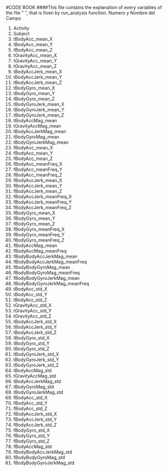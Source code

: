 #CODE BOOK
####This file contains the explanation of every variables of the file "  ", that is fiven by run_analysis function.
Numero y Nombre del Campo  <br>  
<ol>
<li>Activity  </li> 
<li>Subject </li> 
<li>tBodyAcc_mean_X  </li> 
<li>tBodyAcc_mean_Y </li> 
<li>tBodyAcc_mean_Z</li> 
<li>tGravityAcc_mean_X </li> 
<li>tGravityAcc_mean_Y</li> 
<li>tGravityAcc_mean_Z</li> 
<li>tBodyAccJerk_mean_X</li> 
<li>tBodyAccJerk_mean_Y</li> 
<li>tBodyAccJerk_mean_Z</li> 
<li>tBodyGyro_mean_X</li> 
<li>tBodyGyro_mean_Y</li> 
<li>tBodyGyro_mean_Z</li> 
<li>tBodyGyroJerk_mean_X</li> 
<li>tBodyGyroJerk_mean_Y</li> 
<li>tBodyGyroJerk_mean_Z</li> 
<li>tBodyAccMag_mean</li> 
<li>tGravityAccMag_mean</li> 
<li>tBodyAccJerkMag_mean</li> 
<li>tBodyGyroMag_mean</li> 
<li>tBodyGyroJerkMag_mean</li> 
<li>fBodyAcc_mean_X</li> 
<li>fBodyAcc_mean_Y</li> 
<li>fBodyAcc_mean_Z</li> 
<li>fBodyAcc_meanFreq_X</li> 
<li>fBodyAcc_meanFreq_Y</li> 
<li>fBodyAcc_meanFreq_Z</li> 
<li>fBodyAccJerk_mean_X</li> 
<li>fBodyAccJerk_mean_Y</li> 
<li>fBodyAccJerk_mean_Z</li> 
<li>fBodyAccJerk_meanFreq_X</li> 
<li>fBodyAccJerk_meanFreq_Y</li> 
<li>fBodyAccJerk_meanFreq_Z</li> 
<li>fBodyGyro_mean_X</li> 
<li>fBodyGyro_mean_Y</li> 
<li>fBodyGyro_mean_Z</li> 
<li>fBodyGyro_meanFreq_X</li> 
<li>fBodyGyro_meanFreq_Y</li> 
<li>fBodyGyro_meanFreq_Z</li> 
<li>fBodyAccMag_mean</li> 
<li>fBodyAccMag_meanFreq</li> 
<li>fBodyBodyAccJerkMag_mean</li> 
<li>fBodyBodyAccJerkMag_meanFreq</li> 
<li>fBodyBodyGyroMag_mean</li> 
<li>fBodyBodyGyroMag_meanFreq</li> 
<li>fBodyBodyGyroJerkMag_mean</li> 
<li>fBodyBodyGyroJerkMag_meanFreq</li> 
<li>tBodyAcc_std_X</li> 
<li>tBodyAcc_std_Y</li> 
<li>tBodyAcc_std_Z</li> 
<li>tGravityAcc_std_X</li> 
<li>tGravityAcc_std_Y</li> 
<li>tGravityAcc_std_Z</li> 
<li>tBodyAccJerk_std_X</li> 
<li>tBodyAccJerk_std_Y</li> 
<li>tBodyAccJerk_std_Z</li> 
<li>tBodyGyro_std_X</li> 
<li>tBodyGyro_std_Y</li> 
<li>tBodyGyro_std_Z</li> 
<li>tBodyGyroJerk_std_X</li> 
<li>tBodyGyroJerk_std_Y</li> 
<li>tBodyGyroJerk_std_Z</li> 
<li>tBodyAccMag_std</li> 
<li>tGravityAccMag_std</li> 
<li>tBodyAccJerkMag_std</li> 
<li>tBodyGyroMag_std</li> 
<li>tBodyGyroJerkMag_std</li> 
<li>fBodyAcc_std_X</li> 
<li>fBodyAcc_std_Y</li> 
<li>fBodyAcc_std_Z</li> 
<li>fBodyAccJerk_std_X</li> 
<li>fBodyAccJerk_std_Y</li> 
<li>fBodyAccJerk_std_Z</li> 
<li>fBodyGyro_std_X</li> 
<li>fBodyGyro_std_Y</li> 
<li>fBodyGyro_std_Z</li> 
<li>fBodyAccMag_std</li> 
<li>fBodyBodyAccJerkMag_std</li> 
<li>fBodyBodyGyroMag_std</li> 
<li>fBodyBodyGyroJerkMag_std</li> 
</ol>
